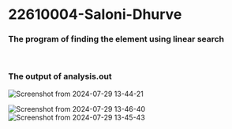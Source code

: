 # 22610004-Saloni-Dhurve
<h3>The program of finding the element using linear search</h3>

<br>

<h3>The output of analysis.out</h3>

![Screenshot from 2024-07-29 13-44-21](https://github.com/user-attachments/assets/a33f0157-0ac5-4418-8f05-3fe0c343f08d)



![Screenshot from 2024-07-29 13-46-40](https://github.com/user-attachments/assets/fe367c25-72e1-4284-b933-90bcfc022911)
![Screenshot from 2024-07-29 13-45-43](https://github.com/user-attachments/assets/6527dea3-6364-40f5-9ca8-27283a290f56)
